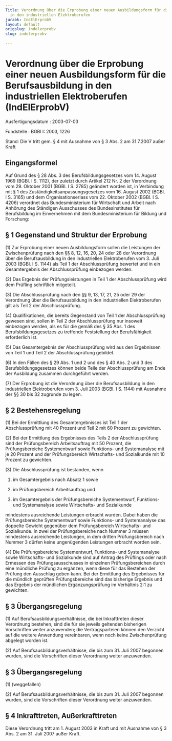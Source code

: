 ```yaml
---
Title: Verordnung über die Erprobung einer neuen Ausbildungsform für die Berufsausbildung
  in den industriellen Elektroberufen
jurabk: IndElErprobV
layout: default
origslug: indelerprobv
slug: indelerprobv

---
```


# Verordnung über die Erprobung einer neuen Ausbildungsform für die Berufsausbildung in den industriellen Elektroberufen (IndElErprobV)

Ausfertigungsdatum
:   2003-07-03

Fundstelle
:   BGBl I: 2003, 1226

Stand: Die V tritt gem. § 4 mit Ausnahme von § 3 Abs. 2 am 31.7.2007 außer Kraft


## Eingangsformel

Auf Grund des § 28 Abs. 3 des Berufsbildungsgesetzes vom 14. August 1969 (BGBl. I S. 1112), der zuletzt durch Artikel 212 Nr. 2 der Verordnung vom 29. Oktober 2001 (BGBl. I S. 2785) geändert worden ist, in Verbindung mit § 1 des Zuständigkeitsanpassungsgesetzes vom 16. August 2002 (BGBl. I S. 3165) und dem Organisationserlass vom 22. Oktober 2002 (BGBl. I S. 4206) verordnet das Bundesministerium für Wirtschaft und Arbeit nach Anhörung des Ständigen Ausschusses des Bundesinstitutes für Berufsbildung im Einvernehmen mit dem Bundesministerium für Bildung und Forschung:


## § 1 Gegenstand und Struktur der Erprobung

(1) Zur Erprobung einer neuen Ausbildungsform sollen die Leistungen der Zwischenprüfung nach den §§ 8, 12, 16, 20, 24 oder 28 der Verordnung über die Berufsausbildung in den industriellen Elektroberufen vom 3. Juli 2003 (BGBl. I S. 1144) als Teil 1 der Abschlussprüfung bewertet und in ein Gesamtergebnis der Abschlussprüfung einbezogen werden.

(2) Das Ergebnis der Prüfungsleistungen in Teil 1 der Abschlussprüfung wird dem Prüfling schriftlich mitgeteilt.

(3) Die Abschlussprüfung nach den §§ 9, 13, 17, 21, 25 oder 29 der Verordnung über die Berufsausbildung in den industriellen Elektroberufen gilt als Teil 2 der Abschlussprüfung.

(4) Qualifikationen, die bereits Gegenstand von Teil 1 der Abschlussprüfung gewesen sind, sollen in Teil 2 der Abschlussprüfung nur insoweit einbezogen werden, als es für die gemäß des § 35 Abs. 1 des Berufsbildungsgesetzes zu treffende Feststellung der Berufsfähigkeit erforderlich ist.

(5) Das Gesamtergebnis der Abschlussprüfung wird aus den Ergebnissen von Teil 1 und Teil 2 der Abschlussprüfung gebildet.

(6) In den Fällen des § 29 Abs. 1 und 2 und des § 40 Abs. 2 und 3 des Berufsbildungsgesetzes können beide Teile der Abschlussprüfung am Ende der Ausbildung zusammen durchgeführt werden.

(7) Der Erprobung ist die Verordnung über die Berufsausbildung in den industriellen Elektroberufen vom 3. Juli 2003 (BGBl. I S. 1144) mit Ausnahme der §§ 30 bis 32 zugrunde zu legen.


## § 2 Bestehensregelung

(1) Bei der Ermittlung des Gesamtergebnisses ist Teil 1 der Abschlussprüfung mit 40 Prozent und Teil 2 mit 60 Prozent zu gewichten.

(2) Bei der Ermittlung des Ergebnisses des Teils 2 der Abschlussprüfung sind der Prüfungsbereich Arbeitsauftrag mit 50 Prozent, die Prüfungsbereiche Systementwurf sowie Funktions- und Systemanalyse mit je 20 Prozent und der Prüfungsbereich Wirtschafts- und Sozialkunde mit 10 Prozent zu gewichten.

(3) Die Abschlussprüfung ist bestanden, wenn

1.  im Gesamtergebnis nach Absatz 1 sowie


2.  im Prüfungsbereich Arbeitsauftrag und


3.  im Gesamtergebnis der Prüfungsbereiche Systementwurf, Funktions- und Systemanalyse sowie Wirtschafts- und Sozialkunde



mindestens ausreichende Leistungen erbracht wurden. Dabei haben die Prüfungsbereiche Systementwurf sowie Funktions- und Systemanalyse das doppelte Gewicht gegenüber dem Prüfungsbereich Wirtschafts- und Sozialkunde. In zwei der Prüfungsbereiche nach Nummer 3 müssen mindestens ausreichende Leistungen, in dem dritten Prüfungsbereich nach Nummer 3 dürfen keine ungenügenden Leistungen erbracht worden sein.

(4) Die Prüfungsbereiche Systementwurf, Funktions- und Systemanalyse sowie Wirtschafts- und Sozialkunde sind auf Antrag des Prüflings oder nach Ermessen des Prüfungsausschusses in einzelnen Prüfungsbereichen durch eine mündliche Prüfung zu ergänzen, wenn diese für das Bestehen der Prüfung den Ausschlag geben kann. Bei der Ermittlung des Ergebnisses für die mündlich geprüften Prüfungsbereiche sind das bisherige Ergebnis und das Ergebnis der mündlichen Ergänzungsprüfung im Verhältnis 2:1 zu gewichten.


## § 3 Übergangsregelung

(1) Auf Berufsausbildungsverhältnisse, die bei Inkrafttreten dieser Verordnung bestehen, sind die für sie jeweils geltenden bisherigen Vorschriften weiter anzuwenden; die Vertragsparteien können den Verzicht auf die weitere Anwendung vereinbaren, wenn noch keine Zwischenprüfung abgelegt worden ist.

(2) Auf Berufsausbildungsverhältnisse, die bis zum 31. Juli 2007 begonnen wurden, sind die Vorschriften dieser Verordnung weiter anzuwenden.


## § 3 Übergangsregelung

(1) (weggefallen)

(2) Auf Berufsausbildungsverhältnisse, die bis zum 31. Juli 2007 begonnen wurden, sind die Vorschriften dieser Verordnung weiter anzuwenden.


## § 4 Inkrafttreten, Außerkrafttreten

Diese Verordnung tritt am 1. August 2003 in Kraft und mit Ausnahme von § 3 Abs. 2 am 31. Juli 2007 außer Kraft.

